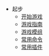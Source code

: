 <!-- docs/_sidebar.md -->
    
- 起步
    - [开始游戏](/)
    - [游戏指南](wiki/)
    - [游戏模组](mod/)
    - [常用命令](cmd/)
    - [常用插件](plugins/)